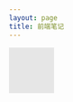 ```yaml
---
layout: page
title: 前端笔记
---
```


<html>
  <head>
    <title>前端笔记</title>
    <style>
      html,body{min-width:50rem}
    </style>
  </head>
  <body>
    <div style='background-color:#e6e6e6;width:5rem;height:5rem;border-radius=0.25rem'></div>
  </body>
</html>
